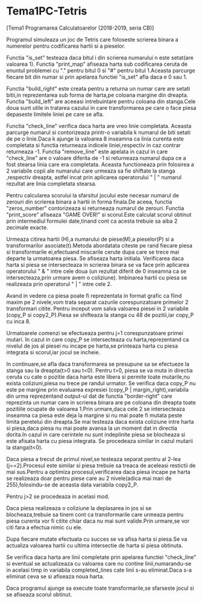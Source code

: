 # Tema1PC-Tetris
[Tema1 Programarea Calculatoarelor (2018-2019, seria CB)]


Programul simuleaza un joc de Tetris care foloseste scrierea binara a numerelor pentru codificarea hartii si a pieselor.

Functia "is_set" testeaza daca bitul i din scrierea numarului n este setat(are valoarea 1).
Functia "print_map" afiseaza harta sub codificarea ceruta de enuntul problemei cu "." pentru bitul 0 si "#" pentru bitul 1.Aceasta parcurge fiecare bit din numar si prin apelarea functiei "is_set" afla daca e 0 sau 1.

Functia "build_right" este creata pentru a returna un numar care are setati bitii,in reprezentarea sub forma de harta,pe coloana margine din dreapta. Functia "build_left" are aceeasi intrebuintare pentru coloana din stanga.Cele doua sunt utile in tratarea cazului in care transformarea pe care o face piesa depaseste limitele liniei pe care se afla.

Functia "check_line" verifica daca harta are vreo linie completata. Aceasta parcurge numarul si contorizeaza printr-o variabila k numarul de biti setati de pe o linie.Daca k ajunge la valoarea 8 inseamna ca linia curenta este completata si functia returneaza indicele liniei,respectiv in caz contrar returneaza -1.
Functia "remove_line" este apelata in cazul in care "check_line" are o valoare diferita de -1 si returneaza numarul dupa ce a fost stearsa linia care era completata. Aceasta functioneaza prin folosirea a 2 variabile copii ale numarului care urmeaza sa fie shiftate la stanga ,respectiv dreapta, astfel incat prin aplicarea operatorului " | " numarul rezultat are linia completata stearsa.

Pentru calcularea scorului la sfarsitul jocului este necesar numarul de zerouri din scrierea binara a hartii in forma finala.De aceea, functia "zeros_number" contorizeaza si returneaza numarul de zerouri.
Functia "print_score" afiseaza "GAME OVER!" si scorul.Este calculat scorul obtinut prin intermediul formulei date,tinand cont ca acesta trebuie sa aiba 2 zecimale exacte.

Urmeaza citirea hartii (H),a numarului de piese(M),a pieselor(P) si a transformarilor asociate(t).Metoda abordatata citeste pe rand fiecare piesa si transformarile ei,efectuand miscarile cerute dupa care se trece mai departe la urmatoarea piesa.
Se afiseaza harta initiala.
Verificarea daca harta si piesa se intersecteaza in scrierea binara se va face prin aplicarea operatorului " & " intre cele doua (un rezultat diferit de 0  inseamna ca se intersecteaza,prin urmare avem o coliziune).
Imbinarea hartii cu piesa se realizeaza prin operatorul " | " intre cele 2.

Avand in vedere ca piesa poate fi reprezentata in format grafic ca fiind maxim pe 2 nivele,vom trata separat cazurile corespunzatoare primelor 2 transformari citite. Pentru inceput vom salva valoarea piesei in 2 variabile (copy_P si copy2_P).Piesa se shifteaza la stanga cu 48 de pozitii,iar copy_P cu inca 8. 

Urmatoarele comenzi se efectueaza pentru j=1 corespunzatoare primei mutari. In cazul in care copy_P se intersecteaza cu harta,reprezentand ca nivelul de jos al piesei nu incape pe harta,se printeaza harta cu piesa integrata si  scorul,iar jocul se incheie.

In continuare,se afla daca transformarea se presupune sa se efectueze la stanga sau la dreapta(t>0 sau t<0).
Pentru t>0, piesa se va muta in directia ceruta cu cate o pozitie daca harta este libera si permite toate mutarile,nu exista coliziuni,piesa nu trece pe randul urmator. Se verifica daca copy_P nu este pe margine prin evaluarea expresiei (copy_P | margin_right),variabila din urma reprezentand output-ul dat de functia "border-right" care reprezinta un numar care in scrierea binara are pe coloana din dreapta toate pozitiile ocupate de valoarea 1.Prin urmare,daca cele 2 se intersecteaza inseamna ca piesa este deja la margine si nu mai poate fi mutata peste limita peretelui din dreapta.Se mai testeaza daca exista coliziune intre harta si piesa,daca piesa nu mai poate avansa la un moment dat in directia dorita.In cazul in care cerintele nu sunt indeplinite piesa se blocheaza si este afisata harta cu piesa integrata.
Se procedeaza similar in cazul mutarii la stanga(t<0).

Daca piesa a trecut de primul nivel,se testeaza separat pentru al 2-lea (j==2).Procesul este similar si piesa trebuie sa treaca de aceleasi restictii de mai sus.Pentru a optimiza procesul,verificarea daca piesa incape pe harta se realizeaza doar pentru piese care au 2 nivele(adica mai mari de 255),folosindu-se de aceasta data variabila copy2_P.

Pentru j>2 se procedeaza in acelasi mod.

Daca piesa realizeaza o coliziune la deplasarea in jos si se blocheaza,trebuie sa tinem cont ca transformarile care urmeaza pentru piesa curenta vor fi citite chiar daca nu mai sunt valide.Prin urmare,se vor citi fara a efectua nimic cu ele.

Dupa fiecare mutate efectuata cu succes se va afisa harta si piesa.Se va actualiza valoarea hartii cu ultima intersectie de harta si piesa obtinuta.

Se verifica daca harta are linii completate prin apelarea functiei "check_line" si eventual se actualizeaza cu valoarea care nu contine linii,numarandu-se in acelasi timp in variabila completed_lines cate linii s-au eliminat.Daca s-a eliminat ceva se si afiseaza noua harta.

Daca programul ajunge sa execute toate transformarile,se sfarseste jocul si se afiseaza scorul obtinut.


